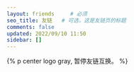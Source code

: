 ```yaml
---
layout: friends     # 必须
seo_title: 友链   # 可选，这是友链页的标题
comments: false
updated: 2022/09/10 11:50
sidebar: []
---
```


{% p center logo gray, 暂停友链互换。 %}

<style>
.friend-header {
    display: none;
}
</style>

<script>
  function pjax_macy() {
    const nodeList = document.querySelectorAll('.friend-content');
    if(nodeList.length === 0) return;
    nodeList.forEach((element,i) => {
      let container = 'friend-content-' + i;
      load_macy(() => {
        let macy = Macy({
          container: '#' + container.toString(),
          margin: {
            x: 10,
            y: 55
          },
          columns: 6,
          breakAt: {
            1000: {
              columns: 5
            },
            800: {
              columns: 4
            },
            600: {
              columns: 3
            }
          }
        })
        setTimeout(() => {
          macy.reInit();
          if (typeof ScrollReveal === 'function') ScrollReveal().clean('#comments');
          document.getElementById(container).style.opacity = 1;
        }, 500)
      })
    });
  }
  function load_macy(done = null) {
    if(typeof Macy === "undefined") {
      volantis.js("/common/macy.js").then(() => {
        if(done) done();
      })
    } else {
      if(done) done();
    }
  }
  document.addEventListener("DOMContentLoaded", () => {
    pjax_macy();
  })
  volantis.pjax.push(pjax_macy);
</script>  

<!-- more -->
